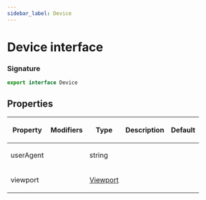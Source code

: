 ```yaml
---
sidebar_label: Device
---
```


# Device interface

### Signature

```typescript
export interface Device
```

## Properties

<table><thead><tr><th>

Property

</th><th>

Modifiers

</th><th>

Type

</th><th>

Description

</th><th>

Default

</th></tr></thead>
<tbody><tr><td>

<span id="useragent">userAgent</span>

</td><td>

</td><td>

string

</td><td>

</td><td>

</td></tr>
<tr><td>

<span id="viewport">viewport</span>

</td><td>

</td><td>

[Viewport](./puppeteer.viewport.md)

</td><td>

</td><td>

</td></tr>
</tbody></table>
